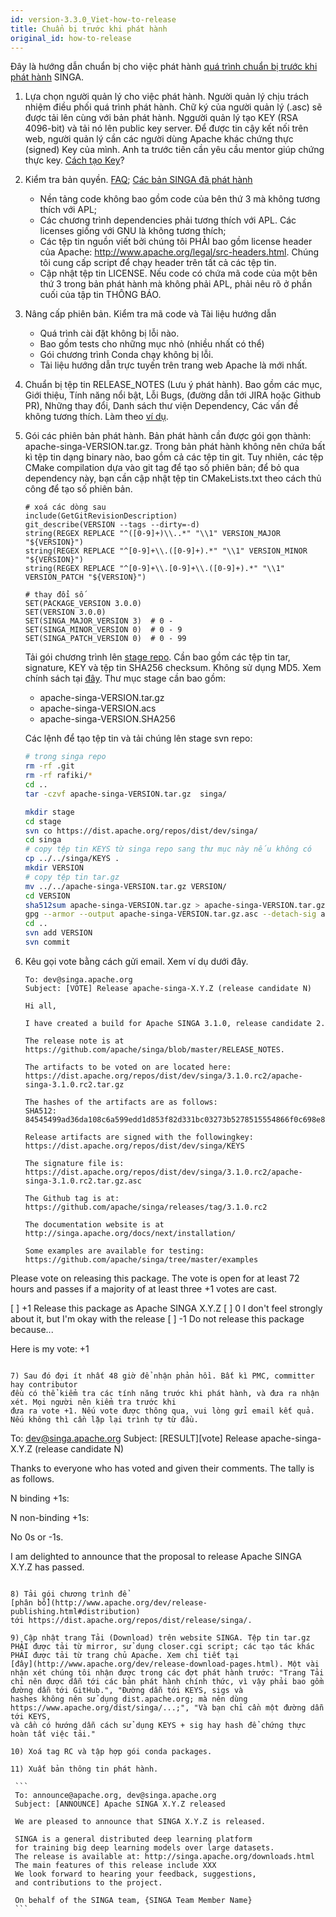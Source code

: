 ```yaml
---
id: version-3.3.0_Viet-how-to-release
title: Chuẩn bị trước khi phát hành
original_id: how-to-release
---
```


<!--- Licensed to the Apache Software Foundation (ASF) under one or more contributor license agreements.  See the NOTICE file distributed with this work for additional information regarding copyright ownership.  The ASF licenses this file to you under the Apache License, Version 2.0 (the "License"); you may not use this file except in compliance with the License.  You may obtain a copy of the License at http://www.apache.org/licenses/LICENSE-2.0 Unless required by applicable law or agreed to in writing, software distributed under the License is distributed on an "AS IS" BASIS, WITHOUT WARRANTIES OR CONDITIONS OF ANY KIND, either express or implied.  See the License for the specific language governing permissions and limitations under the License.  -->

Đây là hướng dẫn chuẩn bị cho việc phát hành
[quá trình chuẩn bị trước khi phát hành](http://www.apache.org/dev/release-publishing.html)
SINGA.

1. Lựa chọn người quản lý cho việc phát hành. Người quản lý chịu trách nhiệm
   điều phối quá trình phát hành. Chữ ký của người quản lý (.asc) sẽ được tải
   lên cùng với bản phát hành. Nggười quản lý tạo KEY (RSA 4096-bit) và tải nó
   lên public key server. Để được tin cậy kết nối trên web, người quản lý cần
   các người dùng Apache khác chứng thực (signed) Key của mình. Anh ta trước
   tiên cần yêu cầu mentor giúp chứng thực key.
   [Cách tạo Key](http://www.apache.org/dev/release-signing.html)?

2. Kiểm tra bản quyền.
   [FAQ](https://www.apache.org/legal/src-headers.html#faq-docs);
   [Các bản SINGA đã phát hành](https://issues.apache.org/jira/projects/SINGA/issues/SINGA-447)

   - Nền tảng code không bao gồm code của bên thứ 3 mà không tương thích với
     APL;
   - Các chương trình dependencies phải tương thích với APL. Các licenses giống
     với GNU là không tương thích;
   - Các tệp tin nguồn viết bởi chúng tôi PHẢI bao gồm license header của
     Apache: http://www.apache.org/legal/src-headers.html. Chúng tôi cung cấp
     script để chạy header trên tất cả các tệp tin.
   - Cập nhật tệp tin LICENSE. Nếu code có chứa mã code của một bên thứ 3 trong
     bản phát hành mà không phải APL, phải nêu rõ ở phần cuối của tập tin THÔNG
     BÁO.

3. Nâng cấp phiên bản. Kiểm tra mã code và Tài liệu hướng dẫn

   - Quá trình cài đặt không bị lỗi nào.
   - Bao gồm tests cho những mục nhỏ (nhiều nhất có thể)
   - Gói chương trình Conda chạy không bị lỗi.
   - Tài liệu hướng dẫn trực tuyến trên trang web Apache là mới nhất.

4. Chuẩn bị tệp tin RELEASE_NOTES (Lưu ý phát hành). Bao gồm các mục, Giới
   thiệu, Tính năng nổi bật, Lỗi Bugs, (đường dẫn tới JIRA hoặc Github PR),
   Những thay đổi, Danh sách thư viện Dependency, Các vấn đề không tương thích.
   Làm theo
   [ví dụ](http://commons.apache.org/proper/commons-digester/commons-digester-3.0/RELEASE-NOTES.txt).

5. Gói các phiên bản phát hành. Bản phát hành cần được gói gọn thành:
   apache-singa-VERSION.tar.gz. Trong bản phát hành không nên chứa bất kì tệp
   tin dạng binary nào, bao gồm cả các tệp tin git. Tuy nhiên, các tệp CMake
   compilation dựa vào git tag để tạo số phiên bản; để bỏ qua dependency này,
   bạn cần cập nhật tệp tin CMakeLists.txt theo cách thủ công để tạo số phiên
   bản.

   ```
   # xoá các dòng sau
   include(GetGitRevisionDescription)
   git_describe(VERSION --tags --dirty=-d)
   string(REGEX REPLACE "^([0-9]+)\\..*" "\\1" VERSION_MAJOR "${VERSION}")
   string(REGEX REPLACE "^[0-9]+\\.([0-9]+).*" "\\1" VERSION_MINOR "${VERSION}")
   string(REGEX REPLACE "^[0-9]+\\.[0-9]+\\.([0-9]+).*" "\\1" VERSION_PATCH "${VERSION}")

   # thay đổi số
   SET(PACKAGE_VERSION 3.0.0)
   SET(VERSION 3.0.0)
   SET(SINGA_MAJOR_VERSION 3)  # 0 -
   SET(SINGA_MINOR_VERSION 0)  # 0 - 9
   SET(SINGA_PATCH_VERSION 0)  # 0 - 99
   ```

   Tải gói chương trình lên
   [stage repo](https://dist.apache.org/repos/dist/dev/singa/). Cần bao gồm các
   tệp tin tar, signature, KEY và tệp tin SHA256 checksum. Không sử dụng MD5.
   Xem chính sách tại
   [đây](http://www.apache.org/dev/release-distribution#sigs-and-sums). Thư mục
   stage cần bao gồm:

   - apache-singa-VERSION.tar.gz
   - apache-singa-VERSION.acs
   - apache-singa-VERSION.SHA256

   Các lệnh để tạo tệp tin và tải chúng lên stage svn repo:

   ```sh
   # trong singa repo
   rm -rf .git
   rm -rf rafiki/*
   cd ..
   tar -czvf apache-singa-VERSION.tar.gz  singa/

   mkdir stage
   cd stage
   svn co https://dist.apache.org/repos/dist/dev/singa/
   cd singa
   # copy tệp tin KEYS từ singa repo sang thư mục này nếu không có
   cp ../../singa/KEYS .
   mkdir VERSION
   # copy tệp tin tar.gz
   mv ../../apache-singa-VERSION.tar.gz VERSION/
   cd VERSION
   sha512sum apache-singa-VERSION.tar.gz > apache-singa-VERSION.tar.gz.sha512
   gpg --armor --output apache-singa-VERSION.tar.gz.asc --detach-sig apache-singa-VERSION.tar.gz
   cd ..
   svn add VERSION
   svn commit
   ```

6) Kêu gọi vote bằng cách gửi email. Xem ví dụ dưới đây.

   ```
   To: dev@singa.apache.org
   Subject: [VOTE] Release apache-singa-X.Y.Z (release candidate N)

   Hi all,

   I have created a build for Apache SINGA 3.1.0, release candidate 2.

   The release note is at
   https://github.com/apache/singa/blob/master/RELEASE_NOTES.

   The artifacts to be voted on are located here:
   https://dist.apache.org/repos/dist/dev/singa/3.1.0.rc2/apache-singa-3.1.0.rc2.tar.gz
    
   The hashes of the artifacts are as follows:
   SHA512: 84545499ad36da108c6a599edd1d853f82d331bc03273b5278515554866f0c698e881f956b2eabcb6b29c07fa9fa4ff1add5a777b58db8a6a2362cf383b5c04d 

   Release artifacts are signed with the followingkey:
   https://dist.apache.org/repos/dist/dev/singa/KEYS

   The signature file is:
   https://dist.apache.org/repos/dist/dev/singa/3.1.0.rc2/apache-singa-3.1.0.rc2.tar.gz.asc

   The Github tag is at:
   https://github.com/apache/singa/releases/tag/3.1.0.rc2

   The documentation website is at
   http://singa.apache.org/docs/next/installation/

   Some examples are available for testing:
   https://github.com/apache/singa/tree/master/examples
   ```

Please vote on releasing this package. The vote is open for at least 72 hours
and passes if a majority of at least three +1 votes are cast.

[ ] +1 Release this package as Apache SINGA X.Y.Z [ ] 0 I don't feel strongly
about it, but I'm okay with the release [ ] -1 Do not release this package
because...

Here is my vote: +1

```

7) Sau đó đợi ít nhất 48 giờ để nhận phản hồi. Bất kì PMC, committer hay contributor
đều có thể kiểm tra các tính năng trước khi phát hành, và đưa ra nhận xét. Mọi người nên kiểm tra trước khi
đưa ra vote +1. Nếu vote được thông qua, vui lòng gửi email kết quả. Nếu không thì cần lặp lại trình tự từ đầu.

```

To: dev@singa.apache.org Subject: [RESULT][vote] Release apache-singa-X.Y.Z
(release candidate N)

Thanks to everyone who has voted and given their comments. The tally is as
follows.

N binding +1s: <names>

N non-binding +1s: <names>

No 0s or -1s.

I am delighted to announce that the proposal to release Apache SINGA X.Y.Z has
passed.

````

8) Tải gói chương trình để
[phân bổ](http://www.apache.org/dev/release-publishing.html#distribution)
tới https://dist.apache.org/repos/dist/release/singa/.

9) Cập nhật trang Tải (Download) trên website SINGA. Tệp tin tar.gz PHẢI được tải từ mirror, sử dụng closer.cgi script; các tạo tác khác PHẢI được tải từ trang chủ Apache. Xem chi tiết tại
[đây](http://www.apache.org/dev/release-download-pages.html). Một vài nhận xét chúng tôi nhận được trong các đợt phát hành trước: "Trang Tải chỉ nên được dẫn tới các bản phát hành chính thức, vì vậy phải bao gồm đường dẫn tới GitHub.", "Đường dẫn tới KEYS, sigs và
hashes không nên sử dụng dist.apache.org; mà nên dùng
https://www.apache.org/dist/singa/...;", "Và bạn chỉ cần một đường dẫn tới KEYS,
và cần có hướng dẫn cách sử dụng KEYS + sig hay hash để chứng thực hoàn tất việc tải."

10) Xoá tag RC và tập hợp gói conda packages.

11) Xuất bản thông tin phát hành.

 ```
 To: announce@apache.org, dev@singa.apache.org
 Subject: [ANNOUNCE] Apache SINGA X.Y.Z released

 We are pleased to announce that SINGA X.Y.Z is released.

 SINGA is a general distributed deep learning platform
 for training big deep learning models over large datasets.
 The release is available at: http://singa.apache.org/downloads.html
 The main features of this release include XXX
 We look forward to hearing your feedback, suggestions,
 and contributions to the project.

 On behalf of the SINGA team, {SINGA Team Member Name}
 ```
````
